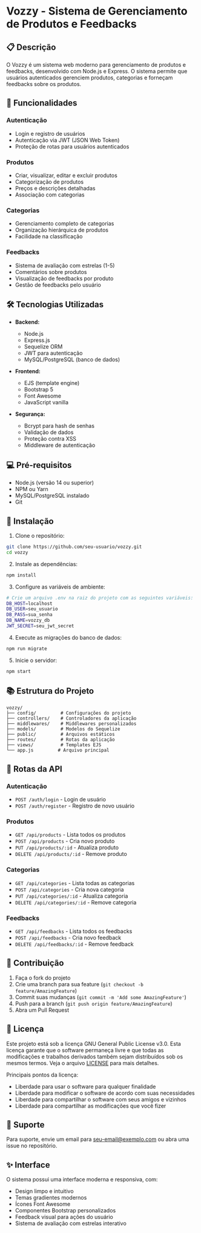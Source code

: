 # Vozzy - Sistema de Gerenciamento de Produtos e Feedbacks

## 📋 Descrição
O Vozzy é um sistema web moderno para gerenciamento de produtos e feedbacks, desenvolvido com Node.js e Express. O sistema permite que usuários autenticados gerenciem produtos, categorias e forneçam feedbacks sobre os produtos.

## 🚀 Funcionalidades

### Autenticação
- Login e registro de usuários
- Autenticação via JWT (JSON Web Token)
- Proteção de rotas para usuários autenticados

### Produtos
- Criar, visualizar, editar e excluir produtos
- Categorização de produtos
- Preços e descrições detalhadas
- Associação com categorias

### Categorias
- Gerenciamento completo de categorias
- Organização hierárquica de produtos
- Facilidade na classificação

### Feedbacks
- Sistema de avaliação com estrelas (1-5)
- Comentários sobre produtos
- Visualização de feedbacks por produto
- Gestão de feedbacks pelo usuário

## 🛠 Tecnologias Utilizadas

- **Backend:**
  - Node.js
  - Express.js
  - Sequelize ORM
  - JWT para autenticação
  - MySQL/PostgreSQL (banco de dados)

- **Frontend:**
  - EJS (template engine)
  - Bootstrap 5
  - Font Awesome
  - JavaScript vanilla

- **Segurança:**
  - Bcrypt para hash de senhas
  - Validação de dados
  - Proteção contra XSS
  - Middleware de autenticação

## 💻 Pré-requisitos

- Node.js (versão 14 ou superior)
- NPM ou Yarn
- MySQL/PostgreSQL instalado
- Git

## 🚀 Instalação

1. Clone o repositório:
```bash
git clone https://github.com/seu-usuario/vozzy.git
cd vozzy
```

2. Instale as dependências:
```bash
npm install
```

3. Configure as variáveis de ambiente:
```bash
# Crie um arquivo .env na raiz do projeto com as seguintes variáveis:
DB_HOST=localhost
DB_USER=seu_usuario
DB_PASS=sua_senha
DB_NAME=vozzy_db
JWT_SECRET=seu_jwt_secret
```

4. Execute as migrações do banco de dados:
```bash
npm run migrate
```

5. Inicie o servidor:
```bash
npm start
```

## 📚 Estrutura do Projeto

```
vozzy/
├── config/         # Configurações do projeto
├── controllers/    # Controladores da aplicação
├── middlewares/    # Middlewares personalizados
├── models/         # Modelos do Sequelize
├── public/         # Arquivos estáticos
├── routes/         # Rotas da aplicação
├── views/          # Templates EJS
└── app.js         # Arquivo principal
```

## 🔐 Rotas da API

### Autenticação
- `POST /auth/login` - Login de usuário
- `POST /auth/register` - Registro de novo usuário

### Produtos
- `GET /api/products` - Lista todos os produtos
- `POST /api/products` - Cria novo produto
- `PUT /api/products/:id` - Atualiza produto
- `DELETE /api/products/:id` - Remove produto

### Categorias
- `GET /api/categories` - Lista todas as categorias
- `POST /api/categories` - Cria nova categoria
- `PUT /api/categories/:id` - Atualiza categoria
- `DELETE /api/categories/:id` - Remove categoria

### Feedbacks
- `GET /api/feedbacks` - Lista todos os feedbacks
- `POST /api/feedbacks` - Cria novo feedback
- `DELETE /api/feedbacks/:id` - Remove feedback

## 👥 Contribuição

1. Faça o fork do projeto
2. Crie uma branch para sua feature (`git checkout -b feature/AmazingFeature`)
3. Commit suas mudanças (`git commit -m 'Add some AmazingFeature'`)
4. Push para a branch (`git push origin feature/AmazingFeature`)
5. Abra um Pull Request

## 📝 Licença

Este projeto está sob a licença GNU General Public License v3.0. Esta licença garante que o software permaneça livre e que todas as modificações e trabalhos derivados também sejam distribuídos sob os mesmos termos. Veja o arquivo [LICENSE](LICENSE) para mais detalhes.

Principais pontos da licença:
- Liberdade para usar o software para qualquer finalidade
- Liberdade para modificar o software de acordo com suas necessidades
- Liberdade para compartilhar o software com seus amigos e vizinhos
- Liberdade para compartilhar as modificações que você fizer

## 🤝 Suporte

Para suporte, envie um email para seu-email@exemplo.com ou abra uma issue no repositório.

## ✨ Interface

O sistema possui uma interface moderna e responsiva, com:
- Design limpo e intuitivo
- Temas gradientes modernos
- Ícones Font Awesome
- Componentes Bootstrap personalizados
- Feedback visual para ações do usuário
- Sistema de avaliação com estrelas interativo
